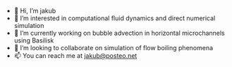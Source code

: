 - 👋 Hi, I’m jakub
- 👀 I’m interested in computational fluid dynamics and direct numerical simulation
- 🌱 I’m currently working on bubble advection in horizontal microchannels using Basilisk
- 💞️ I’m looking to collaborate on simulation of flow boiling phenomena
- 📫 You can reach me at jakub@posteo.net
